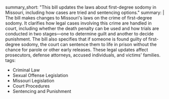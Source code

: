 summary_short: "This bill updates the laws about first-degree sodomy in Missouri, including how cases are tried and sentencing options."
summary: |
  The bill makes changes to Missouri's laws on the crime of first-degree sodomy. It clarifies how legal cases involving this crime are handled in court, including whether the death penalty can be used and how trials are conducted in two stages—one to determine guilt and another to decide punishment. The bill also specifies that if someone is found guilty of first-degree sodomy, the court can sentence them to life in prison without the chance for parole or other early releases. These legal updates affect prosecutors, defense attorneys, accused individuals, and victims' families.
tags:
  - Criminal Law
  - Sexual Offense Legislation
  - Missouri Legislation
  - Court Procedures
  - Sentencing and Punishment
